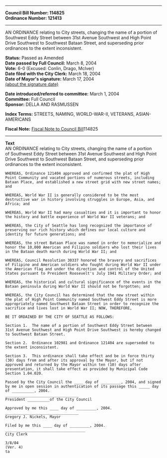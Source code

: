 * * * * *  
  
**Council Bill Number: [](#h0)[](#h2)114825**   
**Ordinance Number: 121413**  
  
* * * * *  
  
AN ORDINANCE relating to City streets, changing the name of a portion of Southwest Eddy Street between 31st Avenue Southwest and High Point Drive Southwest to Southwest Bataan Street, and superseding prior ordinances to the extent inconsistent.  
  
**Status:** Passed as Amended   
**Date passed by Full Council:** March 8, 2004   
**Vote:** 6-0 (Excused: Conlin, Drago, McIver)   
**Date filed with the City Clerk:** March 18, 2004   
**Date of Mayor's signature:** March 17, 2004   
[(about the signature date)](/~public/approvaldate.htm)   
  
  
**Date introduced/referred to committee:** March 1, 2004   
**Committee:** Full Council   
**Sponsor:** DELLA AND RASMUSSEN   
  
**Index Terms:** STREETS, NAMING, WORLD-WAR-II, VETERANS, ASIAN-AMERICANS  
  
**Fiscal Note:** [Fiscal Note to Council Bill](http://clerk.seattle.gov/~public/fnote/114825.htm)[](#h1)[](#h3)114825  
  
* * * * *  
  
**Text**  
    AN ORDINANCE relating to City streets, changing the name of a portion  
    of Southwest Eddy Street between 31st Avenue Southwest and High Point  
    Drive Southwest to Southwest Bataan Street, and superseding prior  
    ordinances to the extent inconsistent.  
  
    WHEREAS, Ordinance 121404 approved and confirmed the plat of High  
    Point Community and vacated portions of numerous streets, including  
    Bataan Place, and established a new street grid with new street names;  
    and  
  
    WHEREAS, World War II is generally considered to be the most  
    destructive war in history involving struggles in Europe, Asia, and  
    Africa; and  
  
    WHEREAS, World War II had many casualties and it is important to honor  
    the history and battle experience of World War II veterans; and  
  
    WHEREAS, the City of Seattle has long recognized the importance of  
    preserving our rich history which defines our local culture and  
    identity for future generations; and  
  
    WHEREAS, the street Bataan Place was named in order to memorialize and  
    honor the 10,000 American and Filipino soldiers who lost their lives  
    in the Bataan death march during World War II; and  
  
    WHEREAS, Council Resolution 30337 honored the bravery and sacrifices  
    of Filipino and American soldiers who fought during World War II under  
    the American flag and under the direction and control of the United  
    States pursuant to President Roosevelt's July 1941 Military Order; and  
  
    WHEREAS, the historical and cultural significance of the events in the  
    Bataan peninsula during World War II should not be forgotten; and  
  
    WHEREAS, the City Council has determined that the new street within  
    the plat of High Point Community named Southwest Eddy Street is more  
    appropriately named Southwest Bataan Street in order to recognize the  
    sacrifice and lives lost in World War II; NOW, THEREFORE,  
  
    BE IT ORDAINED BY THE CITY OF SEATTLE AS FOLLOWS:  
  
    Section 1.  The name of a portion of Southwest Eddy Street between  
    31st Avenue Southwest and High Point Drive Southwest is hereby changed  
    to Southwest Bataan Street.  
  
    Section 2.  Ordinance 102981 and Ordinance 121404 are superseded to  
    the extent inconsistent.  
  
    Section 3.  This ordinance shall take effect and be in force thirty  
    (30) days from and after its approval by the Mayor, but if not  
    approved and returned by the Mayor within ten (10) days after  
    presentation, it shall take effect as provided by Municipal Code  
    Section 1.04.020.  
  
    Passed by the City Council the ____ day of _________, 2004, and signed  
    by me in open session in authentication of its passage this _____ day  
    of __________, 2004.  
    _________________________________  
    President __________of the City Council  
  
    Approved by me this ____ day of _________, 2004.  
    _________________________________  
    Gregory J. Nickels, Mayor  
  
    Filed by me this ____ day of _________, 2004.  
    ____________________________________  
    City Clerk  
  
    3/8/04  
    (Ver. 4)  
    ta  
